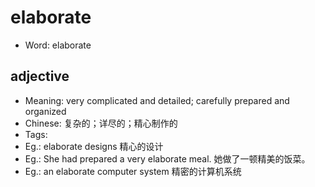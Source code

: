 # elaborate

- Word: elaborate

## adjective

- Meaning: very complicated and detailed; carefully prepared and organized
- Chinese: 复杂的；详尽的；精心制作的
- Tags: 
- Eg.: elaborate designs 精心的设计
- Eg.: She had prepared a very elaborate meal. 她做了一顿精美的饭菜。
- Eg.: an elaborate computer system 精密的计算机系统

